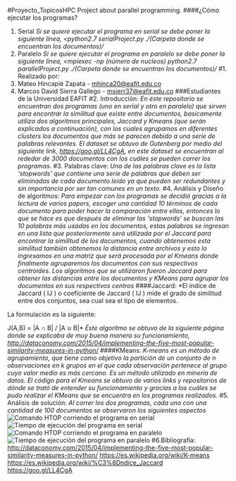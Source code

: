 #Proyecto_TopicosHPC
Project about parallel programming.
####¿Cómo ejecutar los programas?
1. Serial
*Si se quiere ejecutar el programa en serial se debe poner la siguiente línea, <python2.7 serialProject.py ./(Carpeta donde se encuentran los documentos)/*
2. Paralelo
*Si se quiere ejecutar el programa en paralelo se debe poner la siguiente línea, <mpiexec -np (número de nucleos) python2.7 parallelProject.py ./(Carpeta donde se encuentran los documentos)/*
#1. Realizado por:
1. Mateo Hincapié Zapata - mhinca20@eafit.edu.co
2. Marcos David Sierra Gallego - msierr37@eafit.edu.co
###Estudiantes de la Universidad EAFIT
#2. Introducción:
*En éste repositorio se encuentran dos programas (uno en serial y otro en paralelo) que sirven para encontrar la similitud que existe entre documentos, basicamente utiliza dos algoritmos principales, Jaccard y Kmeans (que serán explicados a continuación), con los cuales agrupamos en diferentes clusters los documentos que más se parecen debido a una serie de palabras relevantes.
El dataset se obtuvo de Gutenberg por medio del siguiente link, https://goo.gl/LL4CgA, en este dataset se encuentran al rededor de 3000 documentos con los cuáles se pueden correr los programas.*
#3. Palabras clave:
*Una de las palabras clave es la lista 'stopwords' que contiene una serie de palabras que deben ser eliminadas de cada documento leído ya que pueden ser redundantes y sin importancia por ser tan comunes en un texto.*
#4. Análisis y Diseño de algoritmos:
*Para empezar con los programas se decidió gracias a la lectura de varios papers, escoger una cantidad 10 términos de cada documento para poder hacer la comparación entre ellos, entonces lo que se hace es que después de eliminar las 'stopwords' se buscan las 10 palabras más usadas en los documentos, estas palabras se ingresan en una lista que posteriormente será utilizada por el Jaccard para encontrar la similitud de los documentos, cuando obtenemos esta similitud también obtenemos la distancia entre archivos y esto lo ingresamos en una matriz que será procesada por el Kmeans donde finalmente agruparemos los documentos con sus respectivos centroides.
Los algoritmos que se utilizaron fueron Jaccard para obtener las distancias entre los documentos y KMeans para agrupar los documentos en sus respectivos centros*
####Jaccard:
*El índice de Jaccard ( IJ ) o coeficiente de Jaccard ( IJ ) mide el grado de similitud entre dos conjuntos, sea cual sea el tipo de elementos.

La formulación es la siguiente:

J(A,B) = |A ∩ B| / |A ∪ B|*
*Éste algoritmo se obtuvo de la siguiente página donde se explicaba de muy buena manera su funcionamiento,
http://dataconomy.com/2015/04/implementing-the-five-most-popular-similarity-measures-in-python/*
####KMeans:
*K-means es un método de agrupamiento, que tiene como objetivo la partición de un conjunto de n observaciones en k grupos en el que cada observación pertenece al grupo cuyo valor medio es más cercano. Es un método utilizado en minería de datos. El código para el Kmeans se obtuvo de varios links y repositorios de dónde se trató de entender su funcionamiento y gracias a los cuáles se pudo realizar el KMeans que se encuentra en los programas realizados.*
#5. Análisis de solución:
*Al correr los dos programas, cada uno con una cantidad de 100 documentos se observaron los siguientes aspectos*
![Comando HTOP corriendo el programa en serial](/imagenes/htopSerial.jpg)
![Tiempo de ejecución del programa en serial](/imagenes/serialTime.jpg)
![Comando HTOP corriendo el programa en paralelo](/imagenes/htopParallel.jpg)
![Tiempo de ejecución del programa en paralelo](/imagenes/parallelTime.jpg)
#6.Bibliografía:
http://dataconomy.com/2015/04/implementing-the-five-most-popular-similarity-measures-in-python/
https://es.wikipedia.org/wiki/K-means
https://es.wikipedia.org/wiki/%C3%8Dndice_Jaccard
https://goo.gl/LL4CgA
